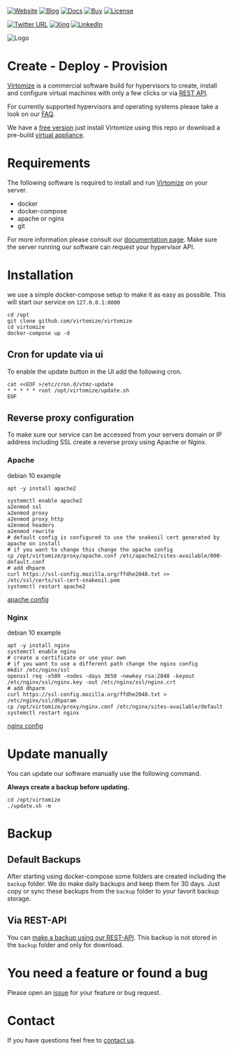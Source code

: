 [![Website](https://img.shields.io/badge/%40-Virtomize-%231e828c)](https://virtomize.com)
[![Blog](https://img.shields.io/badge/%40-Blog-%23379099)](https://blog.virtomize.com)
[![Docs](https://img.shields.io/badge/%40-Docs-%2369acb2)](https://docu.virtomize.com)
[![Buy](https://img.shields.io/badge/Buy-License-%2382babf)](https://virtomize.com/pricing)
[![License](https://img.shields.io/badge/License-EULA-%2382babf.svg)](LICENSE)

[![Twitter URL](https://img.shields.io/twitter/url?style=social&url=https%3A%2F%2Ftwitter.com%2Fvirtomize)](https://twitter.com/virtomize)
[![Xing](https://img.shields.io/badge/xing-%20-blue.svg?style=social&logo=xing)](https://www.xing.com/companies/virtomizegmbh)
[![LinkedIn](https://img.shields.io/badge/linkedIn-%20-blue.svg?style=social&logo=linkedin)](https://www.linkedin.com/company/virtomize/)

![Logo](https://virtomize.com/logo-text.svg)

# Create - Deploy - Provision

[Virtomize](https://virtomize.com) is a commercial software build for hypervisors to create, install and configure virtual machines with only a few clicks or via [REST API](https://docu.virtomize.com).

For currently supported hypervisors and operating systems please take a look on our [FAQ](https://virtomize.com/faq/).

We have a [free version](https://virtomize.com/pricing) just install Virtomize using this repo or download a pre-build [virtual appliance](https://virtomize.com/downloads).


# Requirements

The following software is required to install and run [Virtomize](https://virtomize.com) on your server. 

- docker
- docker-compose
- apache or nginx
- git

For more information please consult our [documentation page](https://docu.virtomize.com).
Make sure the server running our software can request your hypervisor API.

# Installation

we use a simple docker-compose setup to make it as easy as possible.
This will start our service on `127.0.0.1:8000`

```
cd /opt
git clone github.com/virtomize/virtomize
cd virtomize
docker-compose up -d
```

## Cron for update via ui

To enable the update button in the UI add the following cron.

```
cat <<EOF >/etc/cron.d/vtmz-update
* * * * * root /opt/virtomize/update.sh
EOF
```

## Reverse proxy configuration

To make sure our service can be accessed from your servers domain or IP address including SSL create a reverse proxy using Apache or Nginx.

### Apache

debian 10 example
```
apt -y install apache2

systemctl enable apache2
a2enmod ssl
a2enmod proxy
a2enmod proxy_http
a2enmod headers
a2enmod rewrite
# default config is configured to use the snakeoil cert generated by apache on install 
# if you want to change this change the apache config
cp /opt/virtomize/proxy/apache.conf /etc/apache2/sites-available/000-default.conf
# add dhparm
curl https://ssl-config.mozilla.org/ffdhe2048.txt >> /etc/ssl/certs/ssl-cert-snakeoil.pem
systemctl restart apache2
```
[apache config](proxy/apache.conf)

### Nginx

debian 10 example
```
apt -y install nginx
systemctl enable nginx
# create a certificate or use your own
# if you want to use a different path change the nginx config
mkdir /etc/nginx/ssl
openssl req -x509 -nodes -days 3650 -newkey rsa:2048 -keyout /etc/nginx/ssl/nginx.key -out /etc/nginx/ssl/nginx.crt
# add dhparm
curl https://ssl-config.mozilla.org/ffdhe2048.txt > /etc/nginx/ssl/dhparam
cp /opt/virtomize/proxy/nginx.conf /etc/nginx/sites-available/default
systemctl restart nginx
```
[nginx config](proxy/nginx.conf)

# Update manually

You can update our software manually use the following command.

**Always create a backup before updating.**

```
cd /opt/virtomize
./update.sh -m
```

# Backup

## Default Backups

After starting using docker-compose some folders are created including the `backup` folder.
We do make daily backups and keep them for 30 days.
Just copy or sync these backups from the `backup` folder to your favorit backup storage.

## Via REST-API

You can [make a backup using our REST-API](https://docu.virtomize.com/#backup-get). This backup is not stored in the `backup` folder and only for download.

# You need a feature or found a bug

Please open an [issue](https://github.com/Virtomize/virtomize/issues/new/choose) for your feature or bug request.

# Contact 

If you have questions feel free to [contact us](https://virtomize.com/contact/).

